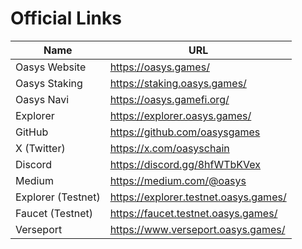 # Official Links

| Name               | URL                                   |
|--------------------|---------------------------------------|
| Oasys Website      | https://oasys.games/                  |
| Oasys Staking      | https://staking.oasys.games/          |
| Oasys Navi         | https://oasys.gamefi.org/             |
| Explorer           | https://explorer.oasys.games/         |
| GitHub             | https://github.com/oasysgames         |
| X (Twitter)        | https://x.com/oasyschain              |
| Discord            | https://discord.gg/8hfWTbKVex         |
| Medium             | https://medium.com/@oasys             |
| Explorer (Testnet) | https://explorer.testnet.oasys.games/ |
| Faucet (Testnet)   | https://faucet.testnet.oasys.games/   |
| Verseport          | https://www.verseport.oasys.games/    |
